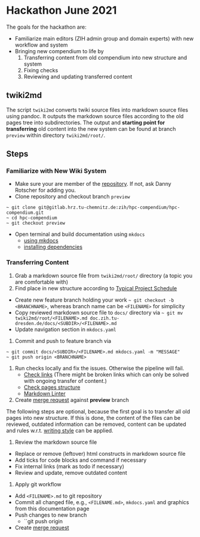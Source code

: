 # Hackathon June 2021

The goals for the hackathon are:

* Familiarize main editors (ZIH admin group and domain experts) with new workflow and system
* Bringing new compendium to life by
  1. Transferring content from old compendium into new structure and system
  1. Fixing checks
  1. Reviewing and updating transferred content

## twiki2md

The script `twiki2md` converts twiki source files into markdown source files using pandoc. It outputs the
markdown source files according to the old pages tree into subdirectories. The output and **starting
point for transferring** old content into the new system can be found at branch `preview` within
directory `twiki2md/root/`.

## Steps

### Familiarize with New Wiki System

* Make sure your are member of the [repository](https://gitlab.hrz.tu-chemnitz.de/zih/hpc-compendium/hpc-compendium).
  If not, ask Danny Rotscher for adding you.
* Clone repository and checkout branch `preview`

```Shell Session
~ git clone git@gitlab.hrz.tu-chemnitz.de:zih/hpc-compendium/hpc-compendium.git
~ cd hpc-compendium
~ git checkout preview
```

* Open terminal and build documentation using `mkdocs`
  * [using mkdocs](README.md#preview-using-mkdocs)
  * [installing dependencies](README.md#install-dependencies)

### Transferring Content

1. Grab a markdown source file from `twiki2md/root/` directory (a topic you are comfortable with)
1. Find place in new structure according to
[Typical Project Schedule](https://doc.zih.tu-dresden.de/hpc-wiki/bin/view/Compendium/TypicalProjectSchedule)
  * Create new feature branch holding your work `~ git checkout -b <BRANCHNAME>`, whereas branch name can
      be `<FILENAME>` for simplicity
  * Copy reviewed markdown source file to `docs/` directory via
    `~ git mv twiki2md/root/<FILENAME>.md doc.zih.tu-dresden.de/docs/<SUBDIR>/<FILENAME>.md`
  * Update navigation section in `mkdocs.yaml`
1. Commit and push to feature branch via
```Shell Session
~ git commit docs/<SUBDIR>/<FILENAME>.md mkdocs.yaml -m "MESSAGE"
~ git push origin <BRANCHNAME>
```
1. Run checks locally and fix the issues. Otherwise the pipeline will fail.
    * [Check links](README.md#check-links) (There might be broken links which can only be solved
        with ongoing transfer of content.)
    * [Check pages structure](README.md#check-pages-structure)
    * [Markdown Linter](README.md#markdown-linter)
1. Create
  [merge request](https://gitlab.hrz.tu-chemnitz.de/zih/hpc-compendium/hpc-compendium/-/merge_requests)
   against **preview** branch


The following steps are optional, because the first goal is to transfer all old pages into new
structure. If this is done, the content of the files can be reviewed, outdated information can be
removed, content can be updated and rules w.r.t. [writing style](README.md#writing-style) can be
applied.

1. Review the markdown source file
  * Replace or remove (leftover) html constructs in markdown source file
  * Add ticks for code blocks and command if necessary
  * Fix internal links (mark as todo if necessary)
  * Review and update, remove outdated content
1. Apply git workflow
  * Add `<FILENAME>.md` to git repository
  * Commit all changed file, e.g., `<FILENAME.md>`, `mkdocs.yaml` and graphics from this documentation
      page
  * Push changes to new branch
    * ``git push origin 
  * Create [merge request](https://gitlab.hrz.tu-chemnitz.de/zih/hpc-compendium/hpc-compendium/-/merge_requests)

